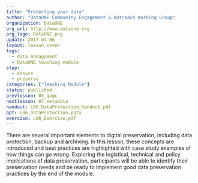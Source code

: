 ```yaml
---
title: "Protecting your data"
author: "DataONE Community Engagement & Outreach Working Group"
organization: DataONE
org_url: http://www.dataone.org
org_logo: DataONE.png
update: 2017-04-06
layout: lesson_cover
tags:
  - data management
  - DataONE teaching module
step:
  - assure
  - preserve
categories: ["Teaching Module"]
status: published
prevlesson: 05_qaqc
nextlesson: 07_metadata
handout: L06_DataProtection_Handout.pdf
ppt: L06_DataProtection.pptx
exercise: L06_Exercise.pdf
---
```


There are several important elements to digital preservation, including data protection, backup and archiving. In this lesson, these concepts are introduced and best practices are highlighted with case study examples of how things can go wrong. Exploring the logistical, technical and policy implications of data preservation, participants will be able to identify their preservation needs and be ready to implement good data preservation practices by the end of the module.
